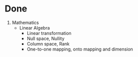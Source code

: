 # Done

1. Mathematics
    - Linear Algebra
        - Linear transformation
        - Null space, Nullity
        - Column space, Rank
        - One-to-one mapping, onto mapping and dimension

